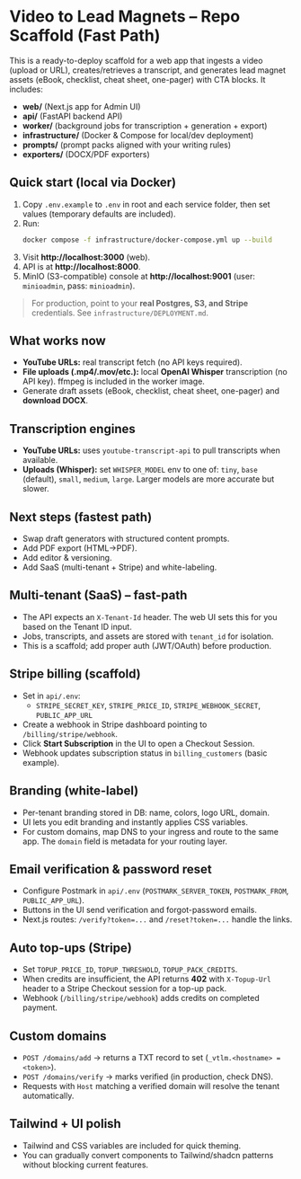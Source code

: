 # Video to Lead Magnets – Repo Scaffold (Fast Path)

This is a ready-to-deploy scaffold for a web app that ingests a video (upload or URL), creates/retrieves a transcript, and generates lead magnet assets (eBook, checklist, cheat sheet, one-pager) with CTA blocks. It includes:
- **web/** (Next.js app for Admin UI)
- **api/** (FastAPI backend API)
- **worker/** (background jobs for transcription + generation + export)
- **infrastructure/** (Docker & Compose for local/dev deployment)
- **prompts/** (prompt packs aligned with your writing rules)
- **exporters/** (DOCX/PDF exporters)

## Quick start (local via Docker)
1. Copy `.env.example` to `.env` in root and each service folder, then set values (temporary defaults are included).
2. Run:
   ```bash
   docker compose -f infrastructure/docker-compose.yml up --build
   ```
3. Visit **http://localhost:3000** (web).
4. API is at **http://localhost:8000**.
5. MinIO (S3-compatible) console at **http://localhost:9001** (user: `minioadmin`, pass: `minioadmin`).

> For production, point to your **real Postgres, S3, and Stripe** credentials. See `infrastructure/DEPLOYMENT.md`.

## What works now
- **YouTube URLs:** real transcript fetch (no API keys required).
- **File uploads (.mp4/.mov/etc.):** local **OpenAI Whisper** transcription (no API key). ffmpeg is included in the worker image.
- Generate draft assets (eBook, checklist, cheat sheet, one-pager) and **download DOCX**.

## Transcription engines
- **YouTube URLs:** uses `youtube-transcript-api` to pull transcripts when available.
- **Uploads (Whisper):** set `WHISPER_MODEL` env to one of: `tiny`, `base` (default), `small`, `medium`, `large`.
  Larger models are more accurate but slower.

## Next steps (fastest path)
- Swap draft generators with structured content prompts.
- Add PDF export (HTML→PDF).
- Add editor & versioning.
- Add SaaS (multi-tenant + Stripe) and white-labeling.


## Multi-tenant (SaaS) – fast-path
- The API expects an `X-Tenant-Id` header. The web UI sets this for you based on the Tenant ID input.
- Jobs, transcripts, and assets are stored with `tenant_id` for isolation.
- This is a scaffold; add proper auth (JWT/OAuth) before production.

## Stripe billing (scaffold)
- Set in `api/.env`:
  - `STRIPE_SECRET_KEY`, `STRIPE_PRICE_ID`, `STRIPE_WEBHOOK_SECRET`, `PUBLIC_APP_URL`
- Create a webhook in Stripe dashboard pointing to `/billing/stripe/webhook`.
- Click **Start Subscription** in the UI to open a Checkout Session.
- Webhook updates subscription status in `billing_customers` (basic example).


## Branding (white-label)
- Per-tenant branding stored in DB: name, colors, logo URL, domain.
- UI lets you edit branding and instantly applies CSS variables.
- For custom domains, map DNS to your ingress and route to the same app. The `domain` field is metadata for your routing layer.


## Email verification & password reset
- Configure Postmark in `api/.env` (`POSTMARK_SERVER_TOKEN`, `POSTMARK_FROM`, `PUBLIC_APP_URL`).
- Buttons in the UI send verification and forgot-password emails.
- Next.js routes: `/verify?token=...` and `/reset?token=...` handle the links.

## Auto top-ups (Stripe)
- Set `TOPUP_PRICE_ID`, `TOPUP_THRESHOLD`, `TOPUP_PACK_CREDITS`.
- When credits are insufficient, the API returns **402** with `X-Topup-Url` header to a Stripe Checkout session for a top-up pack.
- Webhook (`/billing/stripe/webhook`) adds credits on completed payment.

## Custom domains
- `POST /domains/add` → returns a TXT record to set (`_vtlm.<hostname> = <token>`).
- `POST /domains/verify` → marks verified (in production, check DNS).
- Requests with `Host` matching a verified domain will resolve the tenant automatically.

## Tailwind + UI polish
- Tailwind and CSS variables are included for quick theming.
- You can gradually convert components to Tailwind/shadcn patterns without blocking current features.
